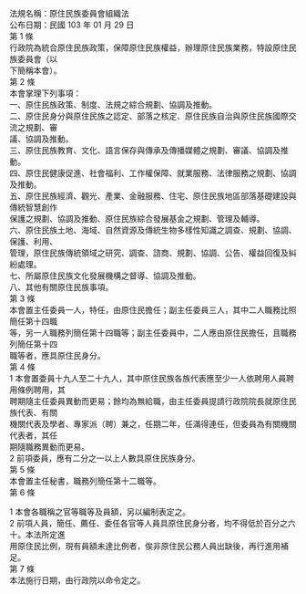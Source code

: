 法規名稱：原住民族委員會組織法  
公布日期：民國 103 年 01 月 29 日  
第 1 條  
行政院為統合原住民族政策，保障原住民族權益，辦理原住民族業務，特設原住民族委員會（以  
下簡稱本會）。  
第 2 條  
本會掌理下列事項：  
一、原住民族政策、制度、法規之綜合規劃、協調及推動。  
二、原住民身分與原住民族之認定、部落之核定、原住民族自治與原住民族國際交流之規劃、審  
議、協調及推動。  
三、原住民族教育、文化、語言保存與傳承及傳播媒體之規劃、審議、協調及推動。  
四、原住民健康促進、社會福利、工作權保障、就業服務、法律服務之規劃、協調及推動。  
五、原住民族經濟、觀光、產業、金融服務、住宅、原住民族地區部落基礎建設與傳統智慧創作  
保護之規劃、協調及推動、原住民族綜合發展基金之規劃、管理及輔導。  
六、原住民族土地、海域、自然資源及傳統生物多樣性知識之調查、規劃、協調、保護、利用、  
管理，原住民族傳統領域之研究、調查、諮商、規劃、協調、公告、權益回復及糾紛處理。  
七、所屬原住民族文化發展機構之督導、協調及推動。  
八、其他有關原住民族事項。  
第 3 條  
本會置主任委員一人，特任，由原住民擔任；副主任委員三人，其中二人職務比照簡任第十四職  
等，另一人職務列簡任第十四職等；副主任委員中，二人應由原住民擔任，且職務列簡任第十四  
職等者，應具原住民身分。  
第 4 條  
1 本會置委員十九人至二十九人，其中原住民族各族代表應至少一人依聘用人員聘用條例聘用，其  
聘期隨主任委員異動而更易；餘均為無給職，由主任委員提請行政院院長就原住民族代表、有關  
機關代表及學者、專家派（聘）兼之，任期二年，任滿得連任，但委員為有關機關代表者，其任  
期隨職務異動而更易。  
2 前項委員，應有二分之一以上人數具原住民族身分。  
第 5 條  
本會置主任秘書，職務列簡任第十二職等。  
第 6 條  


1 本會各職稱之官等職等及員額，另以編制表定之。  
2 前項人員，簡任、薦任、委任各官等人員具原住民身分者，均不得低於百分之六十。本法所定進  
用原住民比例，現有員額未達比例者，俟非原住民公務人員出缺後，再行進用補足。  
第 7 條  
本法施行日期，由行政院以命令定之。  


